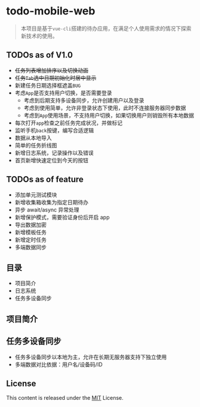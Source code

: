 # todo-mobile-web

> 本项目是基于`vue-cli`搭建的待办应用，在满足个人使用需求的情况下探索新技术的使用。

## TODOs as of V1.0

- ~~任务列表增加排序以及切换动画~~
- ~~任务`Tab`选中日期初始化时居中显示~~
- 新建任务日期选择框遮盖`BUG`
- 考虑`App`是否支持用户切换，是否需要登录
  - 考虑到后期支持多设备同步，允许创建用户以及登录
  - 考虑到使用简单，允许非登录状态下使用，此时不连接服务器同步数据
  - 考虑到`App`使用场景，不支持用户切换，如果切换用户则销毁所有本地数据
- 每次打开`app`检查之前任务完成状况，并做标记
- 监听手机`back`按键，编写合适逻辑
- 数据从本地导入
- 简单的任务折线图
- 新增日志系统，记录操作以及错误
- 首页新增快速定位到今天的按钮

## TODOs as of feature

- 添加单元测试模块
- 新增收集箱收集为指定日期待办
- 异步 await/async 异常处理
- 新增保护模式，需要验证身份后开启 app
- 导出数据加密
- 新增模板任务
- 新增定时任务
- 多端数据同步

## 目录

- 项目简介
- 日志系统
- 任务多设备同步

## 项目简介

## 任务多设备同步

- 任务多设备同步以本地为主，允许在长期无服务器支持下独立使用
- 多端数据对比依据：用户名/设备码/ID

## License

This content is released under the [MIT](./LICENSE) License.
